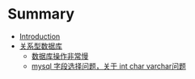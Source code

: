 # Summary

* [Introduction](README.md)
* [关系型数据库](guan-xi-xing-shu-ju-ku.md)
  * [数据库操作非常慢](https://www.gitbook.com/book/jackal007/database_more/edit#)
  * [mysql 字段选择问题，关于 int char varchar问题](https://www.gitbook.com/book/jackal007/database_more/edit#)

